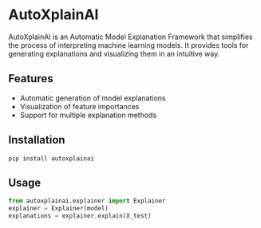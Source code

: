 # AutoXplainAI

AutoXplainAI is an Automatic Model Explanation Framework that simplifies the process of interpreting machine learning models. It provides tools for generating explanations and visualizing them in an intuitive way.

## Features
- Automatic generation of model explanations
- Visualization of feature importances
- Support for multiple explanation methods

## Installation
```
pip install autoxplainai
```

## Usage
```python
from autoxplainai.explainer import Explainer
explainer = Explainer(model)
explanations = explainer.explain(X_test)
```
